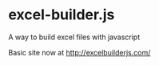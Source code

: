excel-builder.js
================

A way to build excel files with javascript

Basic site now at http://excelbuilderjs.com/